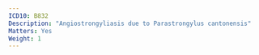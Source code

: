 ```yaml
---
ICD10: B832
Description: "Angiostrongyliasis due to Parastrongylus cantonensis"
Matters: Yes
Weight: 1
---
```

